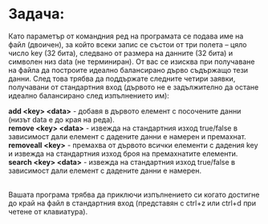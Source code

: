 # Задача:

Като параметър от командния ред на програмата се подава име на файл (двоичен), за който всеки запис се състои от три полета – цяло число key (32 бита), следвано от размера на данните (32 бита) и символен низ data (не терминиран). От вас се изисква при получаване на файла да построите идеално балансирано дърво съдържащо тези данни. След това трябва да поддържате следните четири заявки, получавани от стандартния вход (дървото не е задължително да остане идеално балансирано след изпълнението им):

**аdd \<key\> \<data\>** - добавя в дървото елемент с посочените данни (низът data е до края на реда). </br>
**remove \<key\> \<data\>** - извежда на стандартния изход true/false в зависимост дали елемент с дадените данни е намерен и премахнат. </br>
**removeall \<key\>** - премахва от дървото всички елементи с дадения key и извежда на стандартния изход броя на премахнатите елементи. </br>
**search \<key\> \<data\>** - извежда на стандартния изход true/false в зависимост дали елемент с дадените данни е намерен. </br> </br>

Вашата програма трябва да приключи изпълнението си когато достигне до край на файл в стандартния вход (представян с ctrl+z или ctrl+d при четене от клавиатура).
